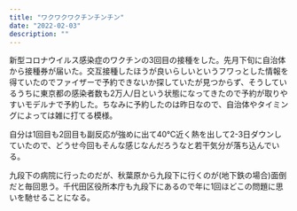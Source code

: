 ```yaml
---
title: "ワクワクワクチンチンチン"
date: "2022-02-03"
description: ""
---
```


新型コロナウイルス感染症のワクチンの3回目の接種をした。先月下旬に自治体から接種券が届いた。交互接種したほうが良いらしいというフワっとした情報を得ていたのでファイザーで予約できないか探していたが見つからず、そうしているうちに東京都の感染者数も2万人/日という状態になってきたので予約が取りやすいモデルナで予約した。ちなみに予約したのは昨日なので、自治体やタイミングによっては雑に打てる模様。

自分は1回目も2回目も副反応が強めに出て40℃近く熱を出して2-3日ダウンしていたので、どうせ今回もそんな感じなんだろうなと若干気分が落ち込んでいる。

九段下の病院に行ったのだが、秋葉原から九段下に行くのが(地下鉄の場合)面倒だと毎回思う。千代田区役所本庁も九段下にあるので年に1回ほどこの問題に思いを馳せることになる。
